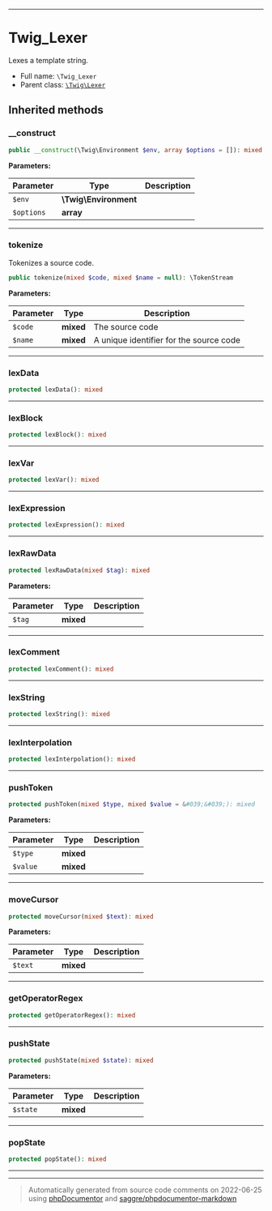 ***

# Twig_Lexer

Lexes a template string.



* Full name: `\Twig_Lexer`
* Parent class: [`\Twig\Lexer`](./Twig/Lexer.md)






## Inherited methods


### __construct



```php
public __construct(\Twig\Environment $env, array $options = []): mixed
```








**Parameters:**

| Parameter | Type | Description |
|-----------|------|-------------|
| `$env` | **\Twig\Environment** |  |
| `$options` | **array** |  |




***

### tokenize

Tokenizes a source code.

```php
public tokenize(mixed $code, mixed $name = null): \TokenStream
```








**Parameters:**

| Parameter | Type | Description |
|-----------|------|-------------|
| `$code` | **mixed** | The source code |
| `$name` | **mixed** | A unique identifier for the source code |




***

### lexData



```php
protected lexData(): mixed
```











***

### lexBlock



```php
protected lexBlock(): mixed
```











***

### lexVar



```php
protected lexVar(): mixed
```











***

### lexExpression



```php
protected lexExpression(): mixed
```











***

### lexRawData



```php
protected lexRawData(mixed $tag): mixed
```








**Parameters:**

| Parameter | Type | Description |
|-----------|------|-------------|
| `$tag` | **mixed** |  |




***

### lexComment



```php
protected lexComment(): mixed
```











***

### lexString



```php
protected lexString(): mixed
```











***

### lexInterpolation



```php
protected lexInterpolation(): mixed
```











***

### pushToken



```php
protected pushToken(mixed $type, mixed $value = &#039;&#039;): mixed
```








**Parameters:**

| Parameter | Type | Description |
|-----------|------|-------------|
| `$type` | **mixed** |  |
| `$value` | **mixed** |  |




***

### moveCursor



```php
protected moveCursor(mixed $text): mixed
```








**Parameters:**

| Parameter | Type | Description |
|-----------|------|-------------|
| `$text` | **mixed** |  |




***

### getOperatorRegex



```php
protected getOperatorRegex(): mixed
```











***

### pushState



```php
protected pushState(mixed $state): mixed
```








**Parameters:**

| Parameter | Type | Description |
|-----------|------|-------------|
| `$state` | **mixed** |  |




***

### popState



```php
protected popState(): mixed
```











***


***
> Automatically generated from source code comments on 2022-06-25 using [phpDocumentor](http://www.phpdoc.org/) and [saggre/phpdocumentor-markdown](https://github.com/Saggre/phpDocumentor-markdown)
